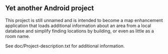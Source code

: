 Yet another Android project
---------------------------
This project is still unnamed and is intended to become a map enhancement
application that loads additional information about an area from a local
database and simplify finding locations by building, or even as little as a
room name.

See doc/Project-description.txt for additional information.
